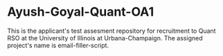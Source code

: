 # Ayush-Goyal-Quant-OA1
This is the applicant's test assesment repository for recruitment to Quant RSO at the University of Illinois at Urbana-Champaign. The assigned project's name 
is email-filler-script. 
